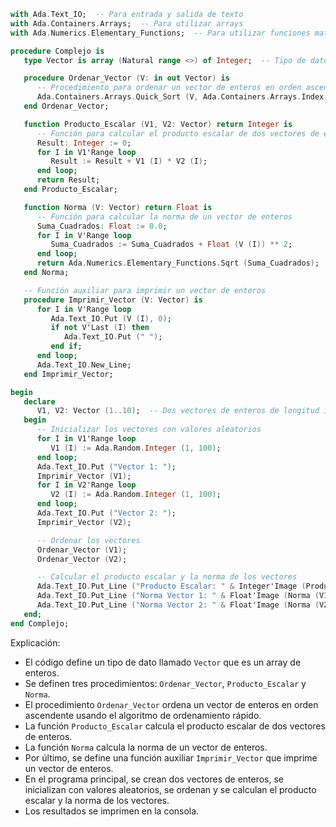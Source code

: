 ```ada
with Ada.Text_IO;  -- Para entrada y salida de texto
with Ada.Containers.Arrays;  -- Para utilizar arrays
with Ada.Numerics.Elementary_Functions;  -- Para utilizar funciones matemáticas

procedure Complejo is
   type Vector is array (Natural range <>) of Integer;  -- Tipo de dato para un vector de enteros

   procedure Ordenar_Vector (V: in out Vector) is
      -- Procedimiento para ordenar un vector de enteros en orden ascendente
      Ada.Containers.Arrays.Quick_Sort (V, Ada.Containers.Arrays.Index (V));
   end Ordenar_Vector;

   function Producto_Escalar (V1, V2: Vector) return Integer is
      -- Función para calcular el producto escalar de dos vectores de enteros
      Result: Integer := 0;
      for I in V1'Range loop
         Result := Result + V1 (I) * V2 (I);
      end loop;
      return Result;
   end Producto_Escalar;

   function Norma (V: Vector) return Float is
      -- Función para calcular la norma de un vector de enteros
      Suma_Cuadrados: Float := 0.0;
      for I in V'Range loop
         Suma_Cuadrados := Suma_Cuadrados + Float (V (I)) ** 2;
      end loop;
      return Ada.Numerics.Elementary_Functions.Sqrt (Suma_Cuadrados);
   end Norma;

   -- Función auxiliar para imprimir un vector de enteros
   procedure Imprimir_Vector (V: Vector) is
      for I in V'Range loop
         Ada.Text_IO.Put (V (I), 0);
         if not V'Last (I) then
            Ada.Text_IO.Put (" ");
         end if;
      end loop;
      Ada.Text_IO.New_Line;
   end Imprimir_Vector;

begin
   declare
      V1, V2: Vector (1..10);  -- Dos vectores de enteros de longitud 10
   begin
      -- Inicializar los vectores con valores aleatorios
      for I in V1'Range loop
         V1 (I) := Ada.Random.Integer (1, 100);
      end loop;
      Ada.Text_IO.Put ("Vector 1: ");
      Imprimir_Vector (V1);
      for I in V2'Range loop
         V2 (I) := Ada.Random.Integer (1, 100);
      end loop;
      Ada.Text_IO.Put ("Vector 2: ");
      Imprimir_Vector (V2);

      -- Ordenar los vectores
      Ordenar_Vector (V1);
      Ordenar_Vector (V2);

      -- Calcular el producto escalar y la norma de los vectores
      Ada.Text_IO.Put_Line ("Producto Escalar: " & Integer'Image (Producto_Escalar (V1, V2)));
      Ada.Text_IO.Put_Line ("Norma Vector 1: " & Float'Image (Norma (V1)));
      Ada.Text_IO.Put_Line ("Norma Vector 2: " & Float'Image (Norma (V2)));
   end;
end Complejo;
```

Explicación:

* El código define un tipo de dato llamado `Vector` que es un array de enteros.
* Se definen tres procedimientos: `Ordenar_Vector`, `Producto_Escalar` y `Norma`.
* El procedimiento `Ordenar_Vector` ordena un vector de enteros en orden ascendente usando el algoritmo de ordenamiento rápido.
* La función `Producto_Escalar` calcula el producto escalar de dos vectores de enteros.
* La función `Norma` calcula la norma de un vector de enteros.
* Por último, se define una función auxiliar `Imprimir_Vector` que imprime un vector de enteros.
* En el programa principal, se crean dos vectores de enteros, se inicializan con valores aleatorios, se ordenan y se calculan el producto escalar y la norma de los vectores.
* Los resultados se imprimen en la consola.
